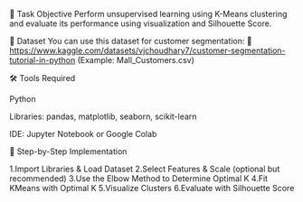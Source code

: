 📌 Task Objective
Perform unsupervised learning using K-Means clustering and evaluate its performance using visualization and Silhouette Score.

📁 Dataset
You can use this dataset for customer segmentation:
🔗 https://www.kaggle.com/datasets/vjchoudhary7/customer-segmentation-tutorial-in-python
(Example: Mall_Customers.csv)

🛠 Tools Required

Python

Libraries: pandas, matplotlib, seaborn, scikit-learn

IDE: Jupyter Notebook or Google Colab

🧪 Step-by-Step Implementation

1.Import Libraries & Load Dataset
2.Select Features & Scale (optional but recommended)
3.Use the Elbow Method to Determine Optimal K
4.Fit KMeans with Optimal K
5.Visualize Clusters
6.Evaluate with Silhouette Score

